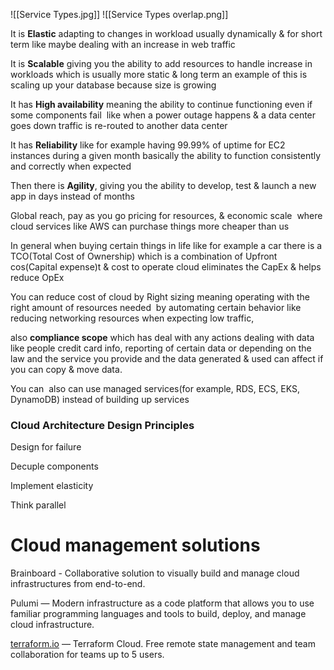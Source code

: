 ![[Service Types.jpg]]
![[Service Types overlap.png]]



It is **Elastic** adapting to changes in workload usually dynamically & for short term like maybe dealing with an increase in web traffic  

It is **Scalable** giving you the ability to add resources to handle increase in workloads which is usually more static & long term an example of this is scaling up your database because size is growing 

It has **High availability** meaning the ability to continue functioning even if some components fail  like when a power outage happens & a data center goes down traffic is re-routed to another data center  

It has **Reliability** like for example having 99.99% of uptime for EC2 instances during a given month basically the ability to function consistently and correctly when expected   

Then there is **Agility**, giving you the ability to develop, test & launch a new app in days instead of months  

Global reach, pay as you go pricing for resources, & economic scale  where cloud services like AWS can purchase things more cheaper than us  

In general when buying certain things in life like for example a car there is a TCO(Total Cost of Ownership) which is a combination of Upfront cos(Capital expense)t & cost to operate cloud eliminates the CapEx & helps reduce OpEx  

You can reduce cost of cloud by Right sizing meaning operating with the right amount of resources needed  by automating certain behavior like reducing networking resources when expecting low traffic, 

also **compliance scope** which has deal with any actions dealing with data like people credit card info, reporting of certain data or depending on the law and the service you provide and the data generated & used can affect if you can copy & move data. 

You can  also can use managed services(for example, RDS, ECS, EKS, DynamoDB) instead of building up services  

### Cloud Architecture Design Principles  

Design for failure 

Decuple components  

Implement elasticity  

Think parallel

# Cloud management solutions

Brainboard - Collaborative solution to visually build and manage cloud infrastructures from end-to-end. 

Pulumi — Modern infrastructure as a code platform that allows you to use familiar programming languages and tools to build, deploy, and manage cloud infrastructure. 

[terraform.io](http://terraform.io/) — Terraform Cloud. Free remote state management and team collaboration for teams up to 5 users.
